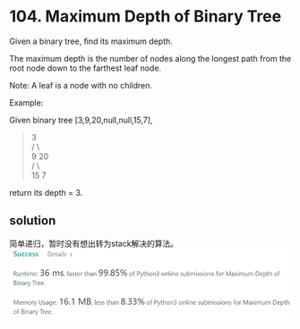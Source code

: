 # 104. Maximum Depth of Binary Tree

Given a binary tree, find its maximum depth.

The maximum depth is the number of nodes along the longest path from the root node down to the farthest leaf node.

Note: A leaf is a node with no children.

Example:

Given binary tree [3,9,20,null,null,15,7],

 >   3  
 >  / \  
 > 9  20  
 >   /  \  
 >  15   7  
>
return its depth = 3.

## solution
简单递归，暂时没有想出转为stack解决的算法。
![ranking result](104MaximumDepthofBinaryTree.png)